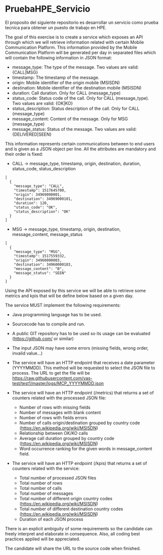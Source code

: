 # PruebaHPE_Servicio

El proposito del siguiente repositorio es desarrollar un servicio como prueba tecnica para obtener un puesto de trabajo en HPE.

The goal of this exercise is to create a service which exposes an API through which we will retrieve information related with certain Mobile Communication Platform. This information provided by the Mobile Communication Platform will be generated per day in separated files which will contain the following information in JSON format:

- message_type: The type of the message. Two values are valid: {CALL|MSG}
- timestamp: The timestamp of the message.
- origin: Mobile identifier of the origin mobile (MSISDN)
- destination: Mobile identifier of the destination mobile (MSISDN)
- duration: Call duration. Only for CALL (message_type)
- status_code: Status code of the call. Only for CALL (message_type). Two values are valid: {OK|KO}
- status_description: Status description of the call. Only for CALL (message_type)
- message_content: Content of the message. Only for MSG (message_type)
- message_status: Status of the message. Two values are valid: {DELIVERED|SEEN}

This information represents certain communications between to end users and is given as a JSON object per line. All the attributes are mandatory and their order is fixed:

- CALL -> message_type, timestamp, origin, destination, duration, status_code, status_description
```
[
  {
    "message_type": "CALL",
    "timestamp": 1517645700,
    "origin": 34969000001,
    "destination": 34969000101,
    "duration": 120,
    "status_code": "OK",
    "status_description": "OK"
  }
]
```
- MSG -> message_type, timestamp, origin, destination, message_content, message_status
```
[
  {
    "message_type": "MSG",
    "timestamp": 1517559332,
    "origin": 34960000003,
    "destination": 34960000103,
    "message_content": "B",
    "message_status": "SEEN"
  }
]
```

Using the API exposed by this service we will be able to retrieve some metrics and kpis that will be define below based on a given day.

The service MUST implement the following requirements:
- Java programming language has to be used.
- Sourcecode has to compile and run.
- A public GIT repository has to be used so its usage can be evaluated (https://github.com/ or similar)
- The input JSON may have some errors (missing fields, wrong order, invalid value...)
- The service will have an HTTP endpoint that receives a date parameter (YYYYMMDD). This method will be requested to select the JSON file to process. The URL to get the file will be https://raw.githubusercontent.com/vas-test/test1/master/logs/MCP_YYYYMMDD.json
- The service will have an HTTP endpoint (/metrics) that returns a set of counters related with the processed JSON file:
  -	Number of rows with missing fields
  -	Number of messages with blank content
  -	Number of rows with fields errors
  -	Number of calls origin/destination grouped by country code (https://en.wikipedia.org/wiki/MSISDN)
  -	Relationship between OK/KO calls
  -	Average call duration grouped by country code (https://en.wikipedia.org/wiki/MSISDN)
  -	Word occurrence ranking for the given words in message_content field.

- The service will have an HTTP endpoint (/kpis) that returns a set of counters related with the service:
  - Total number of processed JSON files
  -	Total number of rows
  -	Total number of calls
  -	Total number of messages  
  -	Total number of different origin country codes (https://en.wikipedia.org/wiki/MSISDN)
  -	Total number of different destination country codes (https://en.wikipedia.org/wiki/MSISDN)
  - Duration of each JSON process

There is an explicit ambiguity of some requirements so the candidate can freely interpret and elaborate in consequence. Also, all coding best practices applied will be appreciated.

The candidate will share the URL to the source code when finished.
